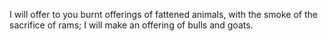 I will offer to you burnt offerings of fattened animals, with the smoke of the sacrifice of rams; I will make an offering of bulls and goats.
